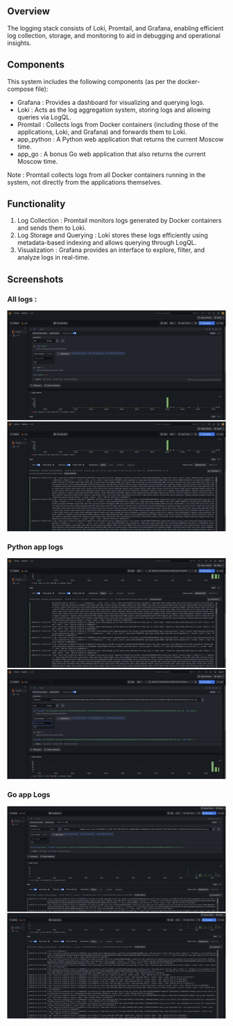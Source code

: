 ## Overview
The logging stack consists of Loki, Promtail, and Grafana, enabling efficient log collection, storage, and monitoring to aid in debugging and operational insights.

## Components
This system includes the following components (as per the docker-compose file):

- Grafana : Provides a dashboard for visualizing and querying logs.
- Loki : Acts as the log aggregation system, storing logs and allowing queries via LogQL.
- Promtail : Collects logs from Docker containers (including those of the applications, Loki, and Grafana) and forwards them to Loki.
- app_python : A Python web application that returns the current Moscow time.
- app_go : A bonus Go web application that also returns the current Moscow time.

Note : Promtail collects logs from all Docker containers running in the system, not directly from the applications themselves.

## Functionality
1. Log Collection : Promtail monitors logs generated by Docker containers and sends them to Loki.
2. Log Storage and Querying : Loki stores these logs efficiently using metadata-based indexing and allows querying through LogQL.
3. Visualization : Grafana provides an interface to explore, filter, and analyze logs in real-time.

## Screenshots
### All logs : 

![image](./logs/all_logs_1.png)
![image](./logs/all_logs_2.png)

### Python app logs 
![image](./logs/app_python_1.png)
![image](./logs/app_python_2.png)

### Go app Logs

![image](./logs/app_go_1.png)
![image](./logs/app_go_2.png)